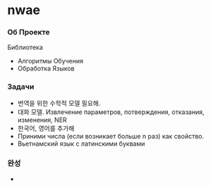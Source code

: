 # nwae

### Об Проекте
Библиотека
- Алгоритмы Обучения
- Обработка Языков

### Задачи
- 번역을 위한 수학적 모델 필요해.
- 대화 모델. Извлечение параметров, потверждения, отказания, изменения, NER
- 한국어, 영어를 추가해
- Приними числа (если возникает больше n раз) как свойство.
- Вьетнамский язык с латинскими буквами

### 완성
- 
